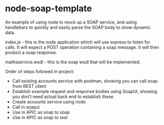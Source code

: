 # node-soap-template
An example of using node to mock up a SOAP service, and using handlebars to quickly and easily parse the SOAP body to show dynamic data.

index.js - this is the node application which will use express to listen for calls. It will expect a POST operation containing a soap message. It will then product a soap response.

mathsservice.wsdl - this is the soap wsdl that will be implemented. 

Order of steps followed in project:
* Call existing accounts service with postman, showing you can call soap from REST client
* Establish example request and response bodies using SoapUI, showing you don't need actual back end to establish these.
* Create accounts service using node
* Call in soapui
* Use in APIC as soap to soap
* Use in APIC as soap to rest 
